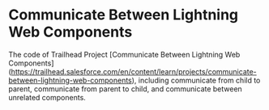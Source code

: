 # Communicate Between Lightning Web Components

The code of Trailhead Project [Communicate Between Lightning Web Components] (https://trailhead.salesforce.com/en/content/learn/projects/communicate-between-lightning-web-components), including communicate from child to parent, communicate from parent to child, and communicate between unrelated components.
